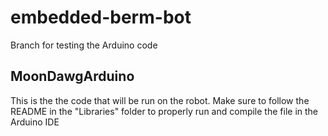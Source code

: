 # embedded-berm-bot

Branch for testing the Arduino code

## MoonDawgArduino

This is the the code that will be run on the robot.
Make sure to follow the README in the "Libraries" folder to properly run and compile the file in the Arduino IDE
